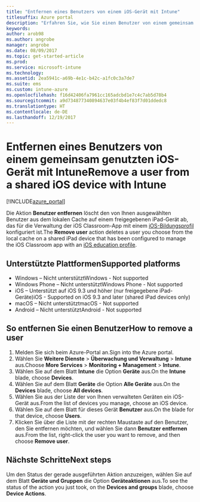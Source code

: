 ```yaml
---
title: "Entfernen eines Benutzers von einem iOS-Gerät mit Intune"
titlesuffix: Azure portal
description: "Erfahren Sie, wie Sie einen Benutzer von einem gemeinsam genutzten iOS-Gerät mit Intune entfernen."
keywords: 
author: arob98
ms.author: angrobe
manager: angrobe
ms.date: 08/09/2017
ms.topic: get-started-article
ms.prod: 
ms.service: microsoft-intune
ms.technology: 
ms.assetid: 2ea5941c-a69b-4e1c-b42c-a1fc0c3a7de7
ms.suite: ems
ms.custom: intune-azure
ms.openlocfilehash: f16d42406fa7961cc165adcbd1e7c4c7ab5d78b4
ms.sourcegitcommit: a9d734877340894637e03f4b4ef83f7d01ddedc8
ms.translationtype: HT
ms.contentlocale: de-DE
ms.lasthandoff: 12/19/2017
---
```

# <a name="remove-a-user-from-a-shared-ios-device-with-intune"></a><span data-ttu-id="c3a64-103">Entfernen eines Benutzers von einem gemeinsam genutzten iOS-Gerät mit Intune</span><span class="sxs-lookup"><span data-stu-id="c3a64-103">Remove a user from a shared iOS device with Intune</span></span>


[!INCLUDE[azure_portal](./includes/azure_portal.md)]

<span data-ttu-id="c3a64-104">Die Aktion **Benutzer entfernen** löscht den von Ihnen ausgewählten Benutzer aus dem lokalen Cache auf einem freigegebenen iPad-Gerät ab, das für die Verwaltung der iOS Classroom-App mit einem [iOS-Bildungsprofil](education-settings-configure-ios.md) konfiguriert ist.</span><span class="sxs-lookup"><span data-stu-id="c3a64-104">The **Remove user** action deletes a user you choose from the local cache on a shared iPad device that has been configured to manage the iOS Classroom app with an [iOS education profile](education-settings-configure-ios.md).</span></span> 

## <a name="supported-platforms"></a><span data-ttu-id="c3a64-105">Unterstützte Plattformen</span><span class="sxs-lookup"><span data-stu-id="c3a64-105">Supported platforms</span></span>

- <span data-ttu-id="c3a64-106">Windows – Nicht unterstützt</span><span class="sxs-lookup"><span data-stu-id="c3a64-106">Windows - Not supported</span></span>
- <span data-ttu-id="c3a64-107">Windows Phone – Nicht unterstützt</span><span class="sxs-lookup"><span data-stu-id="c3a64-107">Windows Phone - Not supported</span></span>
- <span data-ttu-id="c3a64-108">iOS – Unterstützt auf iOS 9.3 und höher (nur freigegebene iPad-Geräte)</span><span class="sxs-lookup"><span data-stu-id="c3a64-108">iOS - Supported on iOS 9.3 and later (shared iPad devices only)</span></span>
- <span data-ttu-id="c3a64-109">macOS – Nicht unterstützt</span><span class="sxs-lookup"><span data-stu-id="c3a64-109">macOS - Not supported</span></span>
- <span data-ttu-id="c3a64-110">Android – Nicht unterstützt</span><span class="sxs-lookup"><span data-stu-id="c3a64-110">Android - Not supported</span></span>

## <a name="how-to-remove-a-user"></a><span data-ttu-id="c3a64-111">So entfernen Sie einen Benutzer</span><span class="sxs-lookup"><span data-stu-id="c3a64-111">How to remove a user</span></span>

1. <span data-ttu-id="c3a64-112">Melden Sie sich beim Azure-Portal an.</span><span class="sxs-lookup"><span data-stu-id="c3a64-112">Sign into the Azure portal.</span></span>
2. <span data-ttu-id="c3a64-113">Wählen Sie **Weitere Dienste** > **Überwachung und Verwaltung** > **Intune** aus.</span><span class="sxs-lookup"><span data-stu-id="c3a64-113">Choose **More Services** > **Monitoring + Management** > **Intune**.</span></span>
3. <span data-ttu-id="c3a64-114">Wählen Sie auf dem Blatt **Intune** die Option **Geräte** aus.</span><span class="sxs-lookup"><span data-stu-id="c3a64-114">On the **Intune** blade, choose **Devices**.</span></span>
4. <span data-ttu-id="c3a64-115">Wählen Sie auf dem Blatt **Geräte** die Option **Alle Geräte** aus.</span><span class="sxs-lookup"><span data-stu-id="c3a64-115">On the **Devices** blade, choose **All devices**.</span></span>
5. <span data-ttu-id="c3a64-116">Wählen Sie aus der Liste der von Ihnen verwalteten Geräten ein iOS-Gerät aus.</span><span class="sxs-lookup"><span data-stu-id="c3a64-116">From the list of devices you manage, choose an iOS device.</span></span>
6. <span data-ttu-id="c3a64-117">Wählen Sie auf dem Blatt für dieses Gerät **Benutzer** aus.</span><span class="sxs-lookup"><span data-stu-id="c3a64-117">On the blade for that device, choose **Users**.</span></span>
7. <span data-ttu-id="c3a64-118">Klicken Sie über die Liste mit der rechten Maustaste auf den Benutzer, den Sie entfernen möchten, und wählen Sie dann **Benutzer entfernen** aus.</span><span class="sxs-lookup"><span data-stu-id="c3a64-118">From the list, right-click the user you want to remove, and then choose **Remove user**.</span></span>

## <a name="next-steps"></a><span data-ttu-id="c3a64-119">Nächste Schritte</span><span class="sxs-lookup"><span data-stu-id="c3a64-119">Next steps</span></span>

<span data-ttu-id="c3a64-120">Um den Status der gerade ausgeführten Aktion anzuzeigen, wählen Sie auf dem Blatt **Geräte und Gruppen** die Option **Geräteaktionen** aus.</span><span class="sxs-lookup"><span data-stu-id="c3a64-120">To see the status of the action you just took, on the **Devices and groups** blade, choose **Device Actions**.</span></span>
